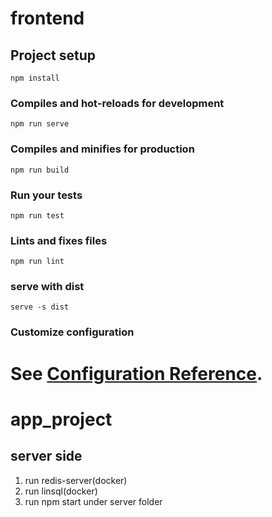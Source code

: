 
# frontend

## Project setup
```
npm install
```

### Compiles and hot-reloads for development
```
npm run serve
```

### Compiles and minifies for production
```
npm run build
```

### Run your tests
```
npm run test
```

### Lints and fixes files
```
npm run lint
```
### serve with dist
```
serve -s dist
```

### Customize configuration
See [Configuration Reference](https://cli.vuejs.org/config/).
=======
# app_project

## server side
1. run redis-server(docker)
2. run linsql(docker)
3. run npm start under server folder
